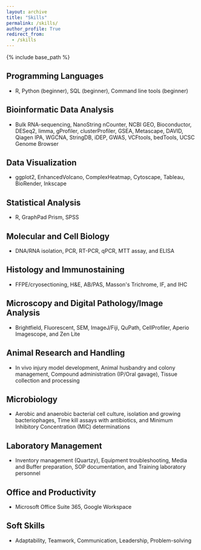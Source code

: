 ```yaml
---
layout: archive
title: "Skills"
permalink: /skills/
author_profile: True
redirect_from:
  - /skills
---
```


{% include base_path %}

## Programming Languages
  - R, Python (beginner), SQL (beginner), Command line tools (beginner)

## Bioinformatic Data Analysis
  - Bulk RNA-sequencing, NanoString nCounter, NCBI GEO, Bioconductor, DESeq2, limma, gProfiler, clusterProfiler, GSEA, Metascape, DAVID, Qiagen IPA, WGCNA, StringDB, iDEP, GWAS, VCFtools, bedTools, UCSC Genome Browser

## Data Visualization
  - ggplot2, EnhancedVolcano, ComplexHeatmap, Cytoscape, Tableau, BioRender, Inkscape

## Statistical Analysis
  - R, GraphPad Prism, SPSS 

## Molecular and Cell Biology
  - DNA/RNA isolation, PCR, RT-PCR, qPCR, MTT assay, and ELISA

## Histology and Immunostaining
  - FFPE/cryosectioning, H&E, AB/PAS, Masson's Trichrome, IF, and IHC

## Microscopy and Digital Pathology/Image Analysis
  - Brightfield, Fluorescent, SEM, ImageJ/Fiji, QuPath, CellProfiler, Aperio Imagescope, and Zen Lite

## Animal Research and Handling
  - In vivo injury model development, Animal husbandry and colony management, Compound administration (IP/Oral gavage), Tissue collection and processing

## Microbiology
  - Aerobic and anaerobic bacterial cell culture, isolation and growing bacteriophages, Time kill assays with antibiotics, and Minimum Inhibitory Concentration (MIC) determinations

## Laboratory Management
  - Inventory management (Quartzy), Equipment troubleshooting, Media and Buffer preparation, SOP documentation, and Training laboratory personnel

## Office and Productivity
  - Microsoft Office Suite 365, Google Workspace

## Soft Skills
  - Adaptability, Teamwork, Communication, Leadership, Problem-solving
